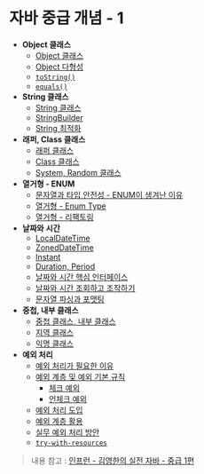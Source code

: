 # 자바 중급 개념 - 1

- **Object 클래스**
  - [Object 클래스](https://github.com/genesis12345678/TIL/blob/main/Java/mid_1/object/Object.md)
  - [Object 다형성](https://github.com/genesis12345678/TIL/blob/main/Java/mid_1/object/%EB%8B%A4%ED%98%95%EC%84%B1.md)
  - [`toString()`](https://github.com/genesis12345678/TIL/blob/main/Java/mid_1/object/ToString.md)
  - [`equals()`](https://github.com/genesis12345678/TIL/blob/main/Java/mid_1/object/Equals.md)
- **String 클래스**
  - [String 클래스](https://github.com/genesis12345678/TIL/blob/main/Java/mid_1/String/String.md)
  - [StringBuilder](https://github.com/genesis12345678/TIL/blob/main/Java/mid_1/String/StringBuilder.md)
  - [String 최적화](https://github.com/genesis12345678/TIL/blob/main/Java/mid_1/String/%EC%B5%9C%EC%A0%81%ED%99%94.md)
- **래퍼, Class 클래스**
  - [래퍼 클래스](https://github.com/genesis12345678/TIL/blob/main/Java/mid_1/Wrapper/%EB%9E%98%ED%8D%BC%ED%81%B4%EB%9E%98%EC%8A%A4.md)
  - [Class 클래스](https://github.com/genesis12345678/TIL/blob/main/Java/mid_1/Wrapper/Class.md)
  - [System, Random 클래스](https://github.com/genesis12345678/TIL/blob/main/Java/mid_1/Wrapper/System.md)
- **열거형 - ENUM**
  - [문자열과 타입 안전성 - ENUM이 생겨난 이유](https://github.com/genesis12345678/TIL/blob/main/Java/mid_1/Enum/TypeSafety.md)
  - [열거형 - Enum Type](https://github.com/genesis12345678/TIL/blob/main/Java/mid_1/Enum/Enum%20Type.md)
  - [열거형 - 리팩토링](https://github.com/genesis12345678/TIL/blob/main/Java/mid_1/Enum/Refac.md)
- **날짜와 시간**
  - [LocalDateTime](https://github.com/genesis12345678/TIL/blob/main/Java/mid_1/time/LocalDateTime.md)
  - [ZonedDateTime](https://github.com/genesis12345678/TIL/blob/main/Java/mid_1/time/ZonedDateTime.md)
  - [Instant](https://github.com/genesis12345678/TIL/blob/main/Java/mid_1/time/Instant.md)
  - [Duration, Period](https://github.com/genesis12345678/TIL/blob/main/Java/mid_1/time/Duration.md)
  - [날짜와 시간 핵심 인터페이스](https://github.com/genesis12345678/TIL/blob/main/Java/mid_1/time/Interface.md)
  - [날짜와 시간 조회하고 조작하기](https://github.com/genesis12345678/TIL/blob/main/Java/mid_1/time/%EC%A1%B0%EC%9E%91.md)
  - [문자열 파싱과 포맷팅](https://github.com/genesis12345678/TIL/blob/main/Java/mid_1/time/Parsing.md)
- **중첩, 내부 클래스**
  - [중첩 클래스, 내부 클래스](https://github.com/genesis12345678/TIL/blob/main/Java/mid_1/Nested/Nested.md)
  - [지역 클래스](https://github.com/genesis12345678/TIL/blob/main/Java/mid_1/Nested/Local.md)
  - [익명 클래스](https://github.com/genesis12345678/TIL/blob/main/Java/mid_1/Nested/Anonymous.md)
- **예외 처리**
  - [예외 처리가 필요한 이유](https://github.com/genesis12345678/TIL/blob/main/Java/mid_1/Exception/Reason.md)
  - [예외 계층 및 예외 기본 규칙](https://github.com/genesis12345678/TIL/blob/main/Spring/database_1/javaException/javaException.md#%EC%9E%90%EB%B0%94-%EC%98%88%EC%99%B8)
    - [체크 예외](https://github.com/genesis12345678/TIL/blob/main/Spring/database_1/javaException/check/check.md)
    - [언체크 예외](https://github.com/genesis12345678/TIL/blob/main/Spring/database_1/javaException/uncheck/uncheck.md)
  - [예외 처리 도입](https://github.com/genesis12345678/TIL/blob/main/Java/mid_1/Exception/%EB%8F%84%EC%9E%85.md)
  - [예외 계층 활용](https://github.com/genesis12345678/TIL/blob/main/Java/mid_1/Exception/%EA%B3%84%EC%B8%B5.md)
  - [실무 예외 처리 방안](https://github.com/genesis12345678/TIL/blob/main/Java/mid_1/Exception/%EB%B0%A9%EC%95%88.md)
  - [`try-with-resources`](https://github.com/genesis12345678/TIL/blob/main/Java/mid_1/Exception/resources.md)

> 내용 참고 : [인프런 - 김영한의 실전 자바 - 중급 1편](https://www.inflearn.com/course/%EA%B9%80%EC%98%81%ED%95%9C%EC%9D%98-%EC%8B%A4%EC%A0%84-%EC%9E%90%EB%B0%94-%EC%A4%91%EA%B8%89-1/dashboard)